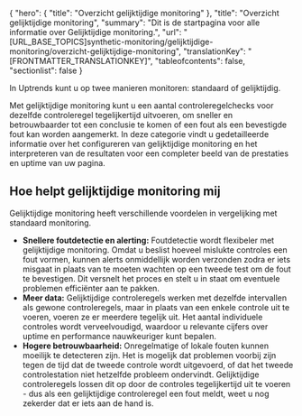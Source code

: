 {
  "hero": {
    "title": "Overzicht gelijktijdige monitoring"
  },
  "title": "Overzicht gelijktijdige monitoring",
  "summary": "Dit is de startpagina voor alle informatie over Gelijktijdige monitoring.",
  "url": "[URL_BASE_TOPICS]synthetic-monitoring/gelijktijdige-monitoring/overzicht-gelijktijdige-monitoring",
  "translationKey": "[FRONTMATTER_TRANSLATIONKEY]",
  "tableofcontents": false,
  "sectionlist": false
}

In Uptrends kunt u op twee manieren monitoren: standaard of gelijktijdig.

Met gelijktijdige monitoring kunt u een aantal controleregelchecks voor dezelfde controleregel tegelijkertijd uitvoeren, om sneller en betrouwbaarder tot een conclusie te komen of een fout als een bevestigde fout kan worden aangemerkt. In deze categorie vindt u gedetailleerde informatie over het configureren van gelijktijdige monitoring en het interpreteren van de resultaten voor een completer beeld van de prestaties en uptime van uw pagina.

## Hoe helpt gelijktijdige monitoring mij

Gelijktijdige monitoring heeft verschillende voordelen in vergelijking met standaard monitoring.

- **Snellere foutdetectie en alerting:** Foutdetectie wordt flexibeler met gelijktijdige monitoring. Omdat u beslist hoeveel mislukte controles een fout vormen, kunnen alerts onmiddellijk worden verzonden zodra er iets misgaat in plaats van te moeten wachten op een tweede test om de fout te bevestigen. Dit versnelt het proces en stelt u in staat om eventuele problemen efficiënter aan te pakken.
- **Meer data:** Gelijktijdige controleregels werken met dezelfde intervallen als gewone controleregels, maar in plaats van een enkele controle uit te voeren, voeren ze er meerdere tegelijk uit. Het aantal individuele controles wordt verveelvoudigd, waardoor u relevante cijfers over uptime en performance nauwkeuriger kunt bepalen.
- **Hogere betrouwbaarheid:** Onregelmatige of lokale fouten kunnen moeilijk te detecteren zijn. Het is mogelijk dat problemen voorbij zijn tegen de tijd dat de tweede controle wordt uitgevoerd, of dat het tweede controlestation niet hetzelfde probleem ondervindt. Gelijktijdige controleregels lossen dit op door de controles tegelijkertijd uit te voeren - dus als een gelijktijdige controleregel een fout meldt, weet u nog zekerder dat er iets aan de hand is.
